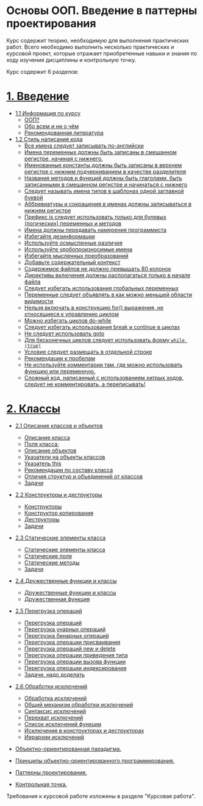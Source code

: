 # Основы ООП. Введение в паттерны проектирования

Курс содержит теорию, необходимую для выполнения практических работ.
Всего необходимо выполнить несколько практических и курсовой проект, которые отражает приобретенные навыки и знания по ходу изучения дисциплины и контрольную точку.

Курс содержит 6 разделов:

# [1. Введение](/CPP_from_LETI/LETI_03/01.md)


+ [1.1 Информация по курсу](/CPP_from_LETI/LETI_03/01.md#11-информация-по-курсу)
    + [ООП?](/CPP_from_LETI/LETI_03/01.md#ооп)
	+ [Обо всем и ни о чём](/CPP_from_LETI/LETI_03/01.md#обо-всем-и-ни-о-чем)
	+ [Рекомендованная литература](/CPP_from_LETI/LETI_03/01.md#рекомендованная-литература)
+ [1.2 Стиль написания кода](/CPP_from_LETI/LETI_03/01.md#12-стиль-написания-кода)
	+ [Все имена следует записывать по-английски](/CPP_from_LETI/LETI_03/01.md#все-имена-следует-записывать-по-английски)
	+ [Имена переменных должны быть записаны в смешанном регистре, начиная с нижнего.](/CPP_from_LETI/LETI_03/01.md#имена-переменных-должны-быть-записаны-в-смешанном-регистре-начиная-с-нижнего)
	+ [Именованные константы должны быть записаны в верхнем регистре с нижним подчеркиванием в качестве разделителя](/CPP_from_LETI/LETI_03/01.md#именованные-константы-должны-быть-записаны-в-верхнем-регистре-с-нижним-подчеркиванием-в-качестве-разделителя)
	+ [Названия методов и функций должны быть глаголами, быть записанными в смешанном регистре и начинаться с нижнего](/CPP_from_LETI/LETI_03/01.md#названия-методов-и-функций-должны-быть-глаголами-быть-записанными-в-смешанном-регистре-и-начинаться-с-нижнего)
	+ [Следует называть имена типов в шаблонах одной заглавной буквой](/CPP_from_LETI/LETI_03/01.md#следует-называть-имена-типов-в-шаблонах-одной-заглавной-буквой)
	+ [Аббревиатуры и сокращения в именах должны записываться в нижнем регистре](/CPP_from_LETI/LETI_03/01.md#аббревиатуры-и-сокращения-в-именах-должны-записываться-в-нижнем-регистре)
	+ [Префикс is следует использовать только для булевых (логических) переменных и методов](/CPP_from_LETI/LETI_03/01.md#префикс-is-следует-использовать-только-для-булевых-логических-переменных-и-методов)
	+ [Имена должны передавать намерения программиста](/CPP_from_LETI/LETI_03/01.md#имена-должны-передавать-намерения-программиста)
	+ [Избегайте дезинформации](/CPP_from_LETI/LETI_03/01.md#избегайте-дезинформации)
	+ [Используйте осмысленные различия](/CPP_from_LETI/LETI_03/01.md#используйте-осмысленные-различия)
	+ [Используйте удобопроизносимые имена](/CPP_from_LETI/LETI_03/01.md#используйте-удобопроизносимые-имена)
	+ [Избегайте мысленных преобразований](/CPP_from_LETI/LETI_03/01.md#избегайте-мысленных-преобразований)
	+ [Добавьте содержательный контекст](/CPP_from_LETI/LETI_03/01.md#добавьте-содержательный-контекст)
	+ [Содержимое файлов не должно превышать 80 колонок](/CPP_from_LETI/LETI_03/01.md#содержимое-файлов-не-должно-превышать-80-колонок)
	+ [Директивы включения должны располагаться только в начале файла](/CPP_from_LETI/LETI_03/01.md#директивы-включения-должны-располагаться-только-в-начале-файла)
	+ [Следует избегать использования глобальных переменных](/CPP_from_LETI/LETI_03/01.md#следует-избегать-использования-глобальных-переменных)
	+ [Переменные следует объявлять в как можно меньшей области видимости](/CPP_from_LETI/LETI_03/01.md#переменные-следует-объявлять-в-как-можно-меньшей-области-видимости)
	+ [Нельзя включать в конструкцию for() выражения, не относящиеся к управлению циклом](/CPP_from_LETI/LETI_03/01.md#нельзя-включать-в-конструкцию-for-выражения-не-относящиеся-к-управлению-циклом)
	+ [Можно избегать циклов do-while](/CPP_from_LETI/LETI_03/01.md#можно-избегать-циклов-do-while)
	+ [Следует избегать использования break и continue в циклах](/CPP_from_LETI/LETI_03/01.md#следует-избегать-использования-break-и-continue-в-циклах)
	+ [Не следует использовать goto](/CPP_from_LETI/LETI_03/01.md#не-следует-использовать-goto)
	+ [Для бесконечных циклов следует использовать форму `while (true)`](/CPP_from_LETI/LETI_03/01.md#для-бесконечных-циклов-следует-использовать-форму-while-true)
	+ [Условие следует размещать в отдельной строке](/CPP_from_LETI/LETI_03/01.md#условие-следует-размещать-в-отдельной-строке)
	+ [Рекомендации к пробелам](/CPP_from_LETI/LETI_03/01.md#рекомендации-к-пробелам)
	+ [Не используйте комментарии там, где можно использовать функцию или переменную.](/CPP_from_LETI/LETI_03/01.md#не-используйте-комментарии-там-где-можно-использовать-функцию-или-переменную)
	+ [Сложный код, написанный с использованием хитрых ходов, следует не комментировать, а переписывать!](/CPP_from_LETI/LETI_03/01.md#сложный-код-написанный-с-использованием-хитрых-ходов-следует-не-комментировать-а-переписывать)

# [2. Классы](/CPP_from_LETI/LETI_03/02.md)

+ [2.1 Описание классов и объектов](/CPP_from_LETI/LETI_03/02.md#21-описание-классов-и-объектов)
    + [Описание класса](/CPP_from_LETI/LETI_03/02.md#описание-класса)
    + [Поля класса:](/CPP_from_LETI/LETI_03/02.md#поля-класса)
    + [Описание объектов](/CPP_from_LETI/LETI_03/02.md#описание-объектов)
    + [Указатели на объекты классов](/CPP_from_LETI/LETI_03/02.md#указатели-на-объекты-классов)
    + [Указатель this](/CPP_from_LETI/LETI_03/02.md#указатель-this)
    + [Рекомендации по составу класса](/CPP_from_LETI/LETI_03/02.md#рекомендации-по-составу-класса)
    + [Отличия структур и объединений от классов](/CPP_from_LETI/LETI_03/02.md#отличия-структур-и-объединений-от-классов)
    + [Задачи](/CPP_from_LETI/LETI_03/02.md#задачи-1)
+ [2.2 Конструкторы и деструкторы](/CPP_from_LETI/LETI_03/02.md#22-конструкторы-и-деструкторы)
    + [Конструкторы](/CPP_from_LETI/LETI_03/02.md#конструкторы)
    + [Конструктор копирования](/CPP_from_LETI/LETI_03/02.md#конструктор-копирования)
    + [Деструкторы](/CPP_from_LETI/LETI_03/02.md#деструкторы)
    + [Задачи](/CPP_from_LETI/LETI_03/02.md#задачи-2)
+ [2.3 Статические элементы класса](/CPP_from_LETI/LETI_03/02.md#23-статические-элементы-класса)
    + [Статические элементы класса](/CPP_from_LETI/LETI_03/02.md#статические-элементы-класса)
    + [Статические поля](/CPP_from_LETI/LETI_03/02.md#статические-поля)
    + [Статические методы](/CPP_from_LETI/LETI_03/02.md#статические-методы)
    + [Задачи](/CPP_from_LETI/LETI_03/02.md#задачи-3)
+ [2.4 Дружественные функции и классы](/CPP_from_LETI/LETI_03/02.md#24-дружественные-функции-и-классы)
    + [Дружественные функции и классы](/CPP_from_LETI/LETI_03/02.md#дружественные-функции-и-классы)
    + [Дружественная функция](/CPP_from_LETI/LETI_03/02.md#дружественная-функция)
+ [2.5 Перегрузка операций](/CPP_from_LETI/LETI_03/02.md#25-перегрузка-операций)
    + [Перегрузка операций](/CPP_from_LETI/LETI_03/02.md#перегрузка-операций)
    + [Перегрузка унарных операций](/CPP_from_LETI/LETI_03/02.md#перегрузка-унарных-операций)
    + [Перегрузка бинарных операций](/CPP_from_LETI/LETI_03/02.md#перегрузка-бинарных-операций)
    + [Перегрузка операции присваивания](/CPP_from_LETI/LETI_03/02.md#перегрузка-операции-присваивания)
    + [Перегрузка операций new и delete](/CPP_from_LETI/LETI_03/02.md#перегрузка-операций-new-и-delete)
    + [Перегрузка операции приведения типа](/CPP_from_LETI/LETI_03/02.md#перегрузка-операции-приведения-типа)
    + [Перегрузка операции вызова функции](/CPP_from_LETI/LETI_03/02.md#перегрузка-операции-вызова-функции)
    + [Перегрузка операции индексирования](/CPP_from_LETI/LETI_03/02.md#перегрузка-операции-индексирования)
    + [Задачи, надо доделать](/CPP_from_LETI/LETI_03/02.md#todo-1)
+ [2.6 Обработки исключений](/CPP_from_LETI/LETI_03/02.md#26-обработки-исключений)
    + [Обработка исключений](/CPP_from_LETI/LETI_03/02.md#обработка-исключений)
    + [Общий механизм обработки исключений](/CPP_from_LETI/LETI_03/02.md#общий-механизм-обработки-исключений)
    + [Синтаксис исключений](/CPP_from_LETI/LETI_03/02.md#синтаксис-исключений)
    + [Перехват исключений](/CPP_from_LETI/LETI_03/02.md#перехват-исключений)
    + [Список исключений функции](/CPP_from_LETI/LETI_03/02.md#список-исключений-функции)
    + [Исключения в конструкторах и деструкторах](/CPP_from_LETI/LETI_03/02.md#исключения-в-конструкторах-и-деструкторах)
    + [Иерархии исключений](/CPP_from_LETI/LETI_03/02.md#иерархии-исключений)

+ [Объектно-ориентированная парадигма.]()
+ [Принципы объектно-ориентированного программирования.]()
+ [Паттерны проектирования.]()
+ [Контрольная точка.]()

Требования к курсовой работе изложены в разделе "Курсовая работа".
